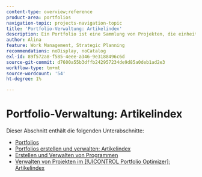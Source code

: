 ```yaml
---
content-type: overview;reference
product-area: portfolios
navigation-topic: projects-navigation-topic
title: 'Portfolio-Verwaltung: Artikelindex'
description: Ein Portfolio ist eine Sammlung von Projekten, die einheitliche Merkmale aufweisen. Informationen zur Portfolioverwaltung finden Sie in den folgenden Abschnitten.
author: Alina
feature: Work Management, Strategic Planning
recommendations: noDisplay, noCatalog
exl-id: 89f572a8-f585-4eee-a346-9e3188496c6d
source-git-commit: d7600a55b3dffb242957234de9d85a0deb1ad2e3
workflow-type: tm+mt
source-wordcount: '54'
ht-degree: 1%

---
```


# Portfolio-Verwaltung: Artikelindex

Dieser Abschnitt enthält die folgenden Unterabschnitte:

* [Portfolios](../../manage-work/portfolios/portfolios-overview/portfolio-overview-1.md)
* [Portfolios erstellen und verwalten: Artikelindex](../../manage-work/portfolios/create-and-manage-portfolios/create-and-manage-portfolios.md)
* [Erstellen und Verwalten von Programmen](../../manage-work/portfolios/create-and-manage-programs/create-and-manage-programs.md)
* [Verwalten von Projekten im [!UICONTROL Portfolio Optimizer]: Artikelindex](../../manage-work/portfolios/portfolio-optimizer/manage-projects-in-portfolio-optimizer.md)
